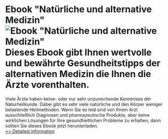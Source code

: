 # Ebook "Natürliche und alternative Medizin"<br />![Ebook "Natürliche und alternative Medizin"](https://mycommerce.akamaized.net/api/pimages/P300531178/BIG/300531178.GIF)<br />Dieses Ebook gibt Ihnen wertvolle und bewährte Gesundheitstipps der alternativen Medizin die Ihnen die Ärzte vorenthalten.

Viele Ärzte haben keine- oder nur sehr unzureichende Kenntnisse der Naturheilkunde. Dabei gibt es sehr viele natürliche und den Körper weniger belastende Heilmethoden.
Wenn Sie es leid sind von Ihrem Arzt ausschließlich Diagnosen und pharmazeutische Produkte, aber keine wirklichen Lösungen für Ihre gesundheitlichen Probleme zu erhalten, dann sollten Sie dieses Ebook jetzt herunterladen.<br />[>> Detailed information](https://secure.shareit.com/shareit/product.html?productid=300531178&affiliateid=200057808)
